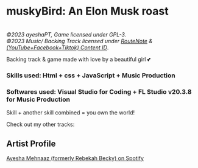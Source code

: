 # muskyBird: An Elon Musk roast

<br/>
<em>&copy;2023 ayeshaPT, Game licensed under GPL-3.<br/>
&copy2023 Music/ Backing Track licensed under <a href="https://routenote.com">RouteNote</a> & <a href="https://support.google.com/youtube/answer/2797370?hl=en">(YouTube+Facebook+Tiktok) Content ID</a></em>.

Backing track & game made with love by a beautiful girl 💕

### Skills used: Html + css + JavaScript + Music Production
### Softwares used: Visual Studio for Coding + FL Studio v20.3.8 for Music Production
Skill + another skill combined = you own the world!


Check out my other tracks:
## Artist Profile
[Ayesha Mehnaaz (formerly Rebekah Becky) on Spotify](https://open.spotify.com/artist/6QUns8NUaRZU7grd3Rz4EV)
